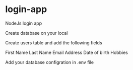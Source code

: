 # login-app
NodeJs login app

Create database on your local

Create users table and add the following fields

  First Name
  Last Name
  Email
  Address
  Date of birth
  Hobbies

Add your database configration in .env file
